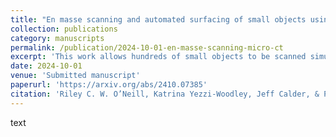 ```yaml
---
title: "En masse scanning and automated surfacing of small objects using Micro-CT" 
collection: publications 
category: manuscripts 
permalink: /publication/2024-10-01-en-masse-scanning-micro-ct 
excerpt: 'This work allows hundreds of small objects to be scanned simultaineously with Micro-CT. Post-processing is almost entirely automated, returning individual sub-volumes and surfaces'
date: 2024-10-01 
venue: 'Submitted manuscript' 
paperurl: 'https://arxiv.org/abs/2410.07385' 
citation: 'Riley C. W. O’Neill, Katrina Yezzi-Woodley, Jeff Calder, & Peter J. Olver. (2024). "En masse scanning and automated surfacing of small objects using Micro-CT." arXiv preprint arXiv:2410.07385.'
---
```


text
